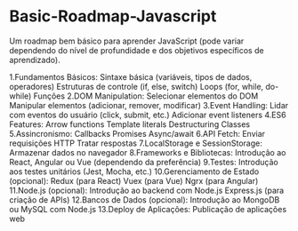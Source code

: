 # Basic-Roadmap-Javascript

Um roadmap bem básico para aprender JavaScript (pode variar dependendo do nível de profundidade e dos objetivos específicos de aprendizado).

1.Fundamentos Básicos:
    Sintaxe básica (variáveis, tipos de dados, operadores)
    Estruturas de controle (if, else, switch)
    Loops (for, while, do-while)
    Funções
2.DOM Manipulation:
    Selecionar elementos do DOM
    Manipular elementos (adicionar, remover, modificar)
3.Event Handling:
    Lidar com eventos do usuário (click, submit, etc.)
    Adicionar event listeners
4.ES6 Features:
    Arrow functions
    Template literals
    Destructuring
    Classes
5.Assincronismo:
    Callbacks
    Promises
    Async/await
6.API Fetch:
    Enviar requisições HTTP
    Tratar respostas
7.LocalStorage e SessionStorage:
    Armazenar dados no navegador
8.Frameworks e Bibliotecas:
    Introdução ao React, Angular ou Vue (dependendo da preferência)
9.Testes:
    Introdução aos testes unitários (Jest, Mocha, etc.)
10.Gerenciamento de Estado (opcional):
    Redux (para React)
    Vuex (para Vue)
    Ngrx (para Angular)
11.Node.js (opcional):
    Introdução ao backend com Node.js
    Express.js (para criação de APIs)
12.Bancos de Dados (opcional):
    Introdução ao MongoDB ou MySQL com Node.js
13.Deploy de Aplicações:
    Publicação de aplicações web
